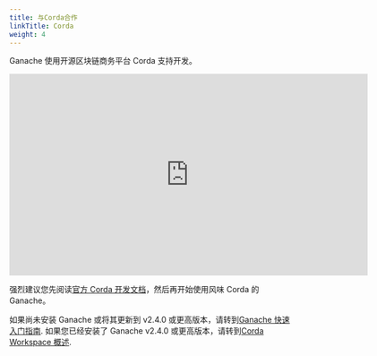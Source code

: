 ```yaml
---
title: 与Corda合作
linkTitle: Corda
weight: 4
---
```


Ganache 使用开源区块链商务平台 Corda 支持开发。

<iframe src="https://player.vimeo.com/video/205410473" width="640" height="360" frameborder="0" webkitallowfullscreen="true" mozallowfullscreen="true" allowfullscreen=""></iframe>

强烈建议您先阅读[官方 Corda 开发文档](https://docs.corda.net/docs/corda-os/4.4.html)，然后再开始使用风味 Corda 的 Ganache。

如果尚未安装 Ganache 或将其更新到 v2.4.0 或更高版本，请转到[Ganache 快速入门指南](/docs/ganache/quickstart).
如果您已经安装了 Ganache v2.4.0 或更高版本，请转到[Corda Workspace 概述](./workspace-overview).
